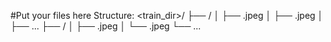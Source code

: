 #Put your files here
Structure:
        <train_dir>/
        ├── <person1>/
        │   ├── <somename1>.jpeg
        │   ├── <somename2>.jpeg
        │   ├── ...
        ├── <person2>/
        │   ├── <somename1>.jpeg
        │   └── <somename2>.jpeg
        └── ...
